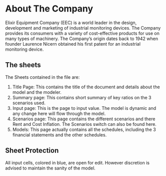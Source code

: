 # About The Company
Elixir Equipment Company (EEC) is a world leader in the design, development and marketing of industrial monitoring devices. The Company provides its consumers with a variety of cost-effective products for use on many types of machinery. The Company’s origin dates back to 1942 when founder Laurence Nicern obtained his first patent for an industrial monitoring device.

## The sheets
The Sheets contained in the file are:

1. Title Page: This contains the title of the document and details about the model and the modeler.
2. Summary page: This contains short summary of key ratios on the 3 scenarios used.
3. Input page: This is the page to input value. The model is dynamic and any change here will flow through the model.
4. Scenarios page: This page contains the different scenarios and there Rent and Cost Inflation. The Scenarios switch can also be found here.
5. Models: This page actually contains all the schedules, including the 3 financial statements and the other schedules.


## Sheet Protection
All input cells, colored in blue, are open for edit. However discretion is advised to maintain the sanity of the model.
